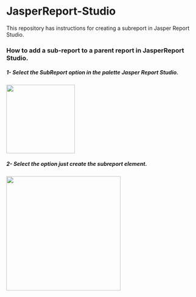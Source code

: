 # JasperReport-Studio
This repository has instructions for creating a subreport in Jasper Report Studio.
<h3>How to add a sub-report to a parent report in JasperReport Studio.</h3>
<h5>1- Select the SubReport option in the palette Jasper Report Studio.</h5>

<img src="https://github.com/user-attachments/assets/42b61fed-6f6a-4618-a7bd-c6a61f2d0f89" width="180" />

<h5>2- Select the option just create the subreport element.</h5>

<img src="https://github.com/user-attachments/assets/945f3500-ca3e-4c2b-b6ba-a96b4afda758" width="300" />

